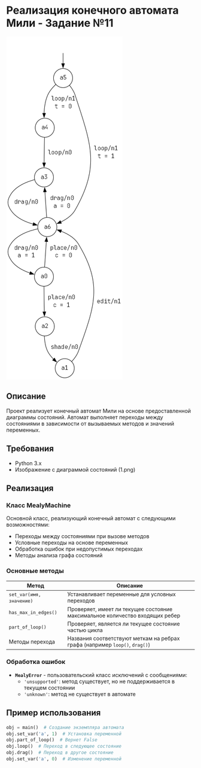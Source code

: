 # Реализация конечного автомата Мили - Задание №11

![Диаграмма состояний](1.png)

## Описание
Проект реализует конечный автомат Мили на основе предоставленной диаграммы состояний. Автомат выполняет переходы между состояниями в зависимости от вызываемых методов и значений переменных.

## Требования
- Python 3.x
- Изображение с диаграммой состояний (1.png)

## Реализация

### Класс MealyMachine
Основной класс, реализующий конечный автомат с следующими возможностями:
- Переходы между состояниями при вызове методов
- Условные переходы на основе переменных
- Обработка ошибок при недопустимых переходах
- Методы анализа графа состояний

### Основные методы
| Метод | Описание |
|-------|----------|
| `set_var(имя, значение)` | Устанавливает переменные для условных переходов |
| `has_max_in_edges()` | Проверяет, имеет ли текущее состояние максимальное количество входящих ребер |
| `part_of_loop()` | Проверяет, является ли текущее состояние частью цикла |
| Методы перехода | Названия соответствуют меткам на ребрах графа (например `loop()`, `drag()`) |

### Обработка ошибок
- **`MealyError`** - пользовательский класс исключений с сообщениями:
  - `'unsupported'`: метод существует, но не поддерживается в текущем состоянии
  - `'unknown'`: метод не существует в автомате

## Пример использования
```python
obj = main()  # Создание экземпляра автомата
obj.set_var('a', 1)  # Установка переменной
obj.part_of_loop()  # Вернет False
obj.loop()  # Переход в следующее состояние
obj.drag()  # Переход в другое состояние
obj.set_var('a', 0)  # Изменение переменной
